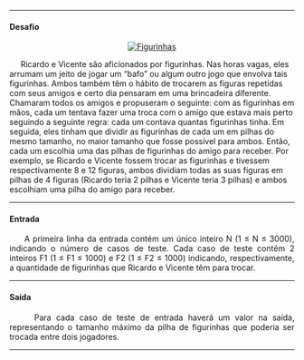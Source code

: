 <hr />

<h4 align="left">Desafio</h4>
    <p align="justify">
        <p align="center">
            <a align="center" href="https://resources.urionlinejudge.com.br/gallery/images/problems/UOJ_1028.jpg">
                <img 
                    src="https://resources.urionlinejudge.com.br/gallery/images/problems/UOJ_1028.jpg" 
                    alt="Figurinhas" 
                />
            </a>
        </p>
        &nbsp;&nbsp;&nbsp;&nbsp;&nbsp;Ricardo e Vicente são aficionados por figurinhas. Nas horas vagas, eles arrumam um jeito de jogar um “bafo” ou algum outro jogo que envolva tais figurinhas. Ambos também têm o hábito de trocarem as figuras repetidas com seus amigos e certo dia pensaram em uma brincadeira diferente. Chamaram todos os amigos e propuseram o seguinte: com as figurinhas em mãos, cada um tentava fazer uma troca com o amigo que estava mais perto seguindo a seguinte regra: cada um contava quantas figurinhas tinha. Em seguida, eles tinham que dividir as figurinhas de cada um em pilhas do mesmo tamanho, no maior tamanho que fosse possível para ambos. Então, cada um escolhia uma das pilhas de figurinhas do amigo para receber. Por exemplo, se Ricardo e Vicente fossem trocar as figurinhas e tivessem respectivamente 8 e 12 figuras, ambos dividiam todas as suas figuras em pilhas de 4 figuras (Ricardo teria 2 pilhas e Vicente teria 3 pilhas) e ambos escolhiam uma pilha do amigo para receber.
    </p>

<hr />

<h4 align="left">Entrada</h4>
    <p align="justify">
        &nbsp;&nbsp;&nbsp;&nbsp;&nbsp;A primeira linha da entrada contém um único inteiro N (1 ≤ N ≤ 3000), indicando o número de casos de teste. Cada caso de teste contém 2 inteiros F1 (1 ≤ F1 ≤ 1000) e F2 (1 ≤ F2 ≤ 1000) indicando, respectivamente, a quantidade de figurinhas que Ricardo e Vicente têm para trocar.
    </p>

<hr />

<h4 align="left">Saída</h4>
    <p align="justify">
        &nbsp;&nbsp;&nbsp;&nbsp;&nbsp;Para cada caso de teste de entrada haverá um valor na saída, representando o tamanho máximo da pilha de figurinhas que poderia ser trocada entre dois jogadores.
    <p>

<hr />

